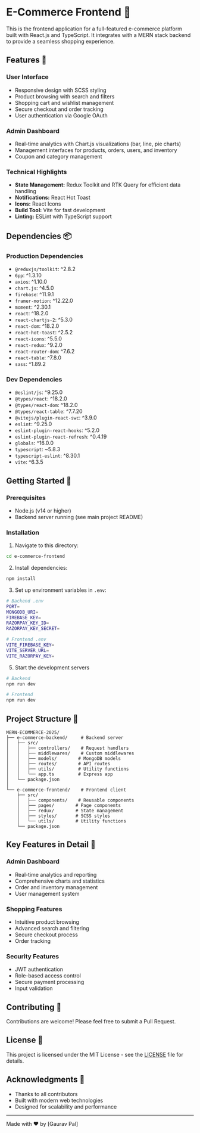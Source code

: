 # E-Commerce Frontend 🛒

This is the frontend application for a full-featured e-commerce platform built with React.js and TypeScript. It integrates with a MERN stack backend to provide a seamless shopping experience.

## Features 🚀

### User Interface
- Responsive design with SCSS styling
- Product browsing with search and filters
- Shopping cart and wishlist management
- Secure checkout and order tracking
- User authentication via Google OAuth

### Admin Dashboard
- Real-time analytics with Chart.js visualizations (bar, line, pie charts)
- Management interfaces for products, orders, users, and inventory
- Coupon and category management

### Technical Highlights
- **State Management:** Redux Toolkit and RTK Query for efficient data handling
- **Notifications:** React Hot Toast
- **Icons:** React Icons
- **Build Tool:** Vite for fast development
- **Linting:** ESLint with TypeScript support

## Dependencies 📦

### Production Dependencies
- `@reduxjs/toolkit`: ^2.8.2
- `6pp`: ^1.3.10
- `axios`: ^1.10.0
- `chart.js`: ^4.5.0
- `firebase`: ^11.9.1
- `framer-motion`: ^12.22.0
- `moment`: ^2.30.1
- `react`: ^18.2.0
- `react-chartjs-2`: ^5.3.0
- `react-dom`: ^18.2.0
- `react-hot-toast`: ^2.5.2
- `react-icons`: ^5.5.0
- `react-redux`: ^9.2.0
- `react-router-dom`: ^7.6.2
- `react-table`: ^7.8.0
- `sass`: ^1.89.2

### Dev Dependencies
- `@eslint/js`: ^9.25.0
- `@types/react`: ^18.2.0
- `@types/react-dom`: ^18.2.0
- `@types/react-table`: ^7.7.20
- `@vitejs/plugin-react-swc`: ^3.9.0
- `eslint`: ^9.25.0
- `eslint-plugin-react-hooks`: ^5.2.0
- `eslint-plugin-react-refresh`: ^0.4.19
- `globals`: ^16.0.0
- `typescript`: ~5.8.3
- `typescript-eslint`: ^8.30.1
- `vite`: ^6.3.5

## Getting Started 🏁

### Prerequisites
- Node.js (v14 or higher)
- Backend server running (see main project README)

### Installation

1. Navigate to this directory:
```bash
cd e-commerce-frontend
```

2. Install dependencies:
```bash
npm install
```

3. Set up environment variables in `.env`:
```bash
# Backend .env
PORT=
MONGODB_URI=
FIREBASE_KEY=
RAZORPAY_KEY_ID=
RAZORPAY_KEY_SECRET=

# Frontend .env
VITE_FIREBASE_KEY=
VITE_SERVER_URL=
VITE_RAZORPAY_KEY=
```

5. Start the development servers
```bash
# Backend
npm run dev

# Frontend
npm run dev
```

## Project Structure 📁

```
MERN-ECOMMERCE-2025/
├── e-commerce-backend/     # Backend server
│   ├── src/
│   │   ├── controllers/    # Request handlers
│   │   ├── middlewares/    # Custom middlewares
│   │   ├── models/        # MongoDB models
│   │   ├── routes/        # API routes
│   │   ├── utils/         # Utility functions
│   │   └── app.ts         # Express app
│   └── package.json
│
└── e-commerce-frontend/    # Frontend client
    ├── src/
    │   ├── components/    # Reusable components
    │   ├── pages/        # Page components
    │   ├── redux/        # State management
    │   ├── styles/       # SCSS styles
    │   └── utils/        # Utility functions
    └── package.json
```

## Key Features in Detail 🔑

### Admin Dashboard
- Real-time analytics and reporting
- Comprehensive charts and statistics
- Order and inventory management
- User management system

### Shopping Features
- Intuitive product browsing
- Advanced search and filtering
- Secure checkout process
- Order tracking

### Security Features
- JWT authentication
- Role-based access control
- Secure payment processing
- Input validation

## Contributing 🤝

Contributions are welcome! Please feel free to submit a Pull Request.

## License 📝

This project is licensed under the MIT License - see the [LICENSE](LICENSE) file for details.

## Acknowledgments 🙏

- Thanks to all contributors
- Built with modern web technologies
- Designed for scalability and performance

---
Made with ❤️ by [Gaurav Pal]
